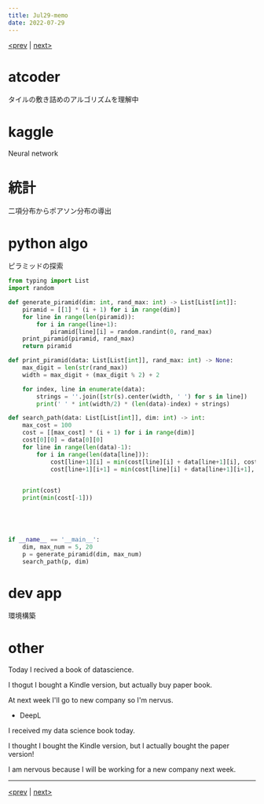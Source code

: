 ```yaml
---
title: Jul29-memo 
date: 2022-07-29 
---
```


[<prev](https://idekworks.github.io/TechnicalMemo/2022/07/28/Jul28.html) | [next>](https://idekworks.github.io/TechnicalMemo/2022/07/30/Jul30.html) 

# atcoder
タイルの敷き詰めのアルゴリズムを理解中

# kaggle
Neural network

# 統計
二項分布からポアソン分布の導出

# python algo
ピラミッドの探索
```python
from typing import List
import random

def generate_piramid(dim: int, rand_max: int) -> List[List[int]]:
    piramid = [[1] * (i + 1) for i in range(dim)]
    for line in range(len(piramid)):
        for i in range(line+1):
            piramid[line][i] = random.randint(0, rand_max)
    print_piramid(piramid, rand_max)
    return piramid

def print_piramid(data: List[List[int]], rand_max: int) -> None:
    max_digit = len(str(rand_max))
    width = max_digit + (max_digit % 2) + 2

    for index, line in enumerate(data):
        strings = ''.join([str(s).center(width, ' ') for s in line])
        print(' ' * int(width/2) * (len(data)-index) + strings)

def search_path(data: List[List[int]], dim: int) -> int:
    max_cost = 100
    cost = [[max_cost] * (i + 1) for i in range(dim)]
    cost[0][0] = data[0][0]
    for line in range(len(data)-1):
        for i in range(len(data[line])):
            cost[line+1][i] = min(cost[line][i] + data[line+1][i], cost[line+1][i])
            cost[line+1][i+1] = min(cost[line][i] + data[line+1][i+1], cost[line+1][i+1])
            

    print(cost)
    print(min(cost[-1]))





if __name__ == '__main__':
    dim, max_num = 5, 20
    p = generate_piramid(dim, max_num)
    search_path(p, dim)

```

# dev app
環境構築

# other
Today I recived a book of datascience.

I thogut I bought a Kindle version, but actually buy paper book.

At next week I'll go to new company so I'm nervus.

- DeepL

I received my data science book today.

I thought I bought the Kindle version, but I actually bought the paper version!

I am nervous because I will be working for a new company next week.


***

[<prev](https://idekworks.github.io/TechnicalMemo/2022/07/28/Jul28.html) | [next>](https://idekworks.github.io/TechnicalMemo/2022/07/30/Jul30.html)

